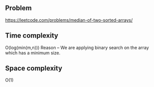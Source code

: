 ## Problem

https://leetcode.com/problems/median-of-two-sorted-arrays/

## Time complexity

O(log(min(m,n)))
Reason – We are applying binary search on the array which has a minimum size.

## Space complexity

O(1)
